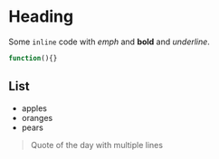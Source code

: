 # Heading

Some `inline` code with *emph* and **bold** and _underline_.

```javascript foo bar
function(){}
```

## List

* apples
* oranges
* pears

> Quote of the day
> with multiple lines
